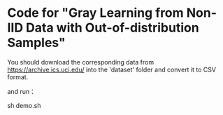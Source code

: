 # Code for "Gray Learning from Non-IID Data with Out-of-distribution Samples"

You should download the corresponding data from https://archive.ics.uci.edu/ into the 'dataset' folder and convert it to CSV format.

and run：

sh demo.sh
